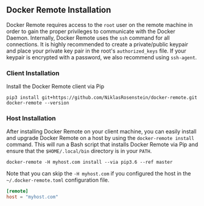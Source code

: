 ## Docker Remote Installation

Docker Remote requires access to the `root` user on the remote machine in
order to gain the proper privileges to communicate with the Docker Daemon.
Internally, Docker Remote uses the `ssh` command for all connections. It is
highly recommended to create a private/public keypair and place your private
key pair in the root's `authorized_keys` file. If your keypair is encrypted
with a password, we also recommend using `ssh-agent`.

### Client Installation

Install the Docker Remote client via Pip

    pip3 install git+https://github.com/NiklasRosenstein/docker-remote.git
    docker-remote --version

### Host Installation

After installing Docker Remote on your client machine, you can easily install
and upgrade Docker Remote on a host by using the `docker-remote install` command.
This will run a Bash script that installs Docker Remote via Pip and ensure that
the `$HOME/.local/bin` directory is in your `PATH`.

    docker-remote -H myhost.com install --via pip3.6 --ref master

Note that you can skip the `-H myhost.com` if you configured the host in
the `~/.docker-remote.toml` configuration file.

```toml
[remote]
host = "myhost.com"
```


